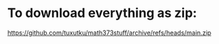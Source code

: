 # To download everything as zip:
https://github.com/tuxutku/math373stuff/archive/refs/heads/main.zip
